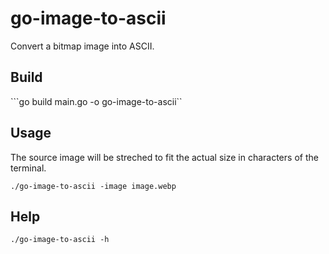 # go-image-to-ascii

Convert a bitmap image into ASCII.

## Build

```go build main.go -o go-image-to-ascii``

## Usage

The source image will be streched to fit the actual size in characters of the terminal. 

```./go-image-to-ascii -image image.webp```

## Help

```./go-image-to-ascii -h```



